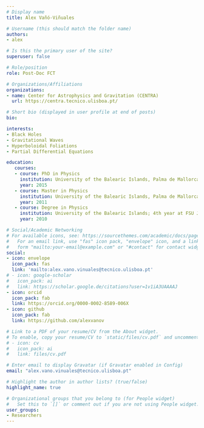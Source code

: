 ```yaml
---
# Display name
title: Alex Vañó-Viñuales

# Username (this should match the folder name)
authors:
- alex

# Is this the primary user of the site?
superuser: false

# Role/position
role: Post-Doc FCT

# Organizations/Affiliations
organizations:
- name: Center for Astrophysics and Gravitation (CENTRA)
  url: https://centra.tecnico.ulisboa.pt/

# Short bio (displayed in user profile at end of posts)
bio: 

interests:
- Black Holes
- Gravitational Waves
- Hyperboloidal Foliations
- Partial Differential Equations

education:
   courses:
   - course: PhD in Physics
     institution: University of the Balearic Islands, Palma de Mallorca, Spain
     year: 2015
   - course: Master in Physics
     institution: University of the Balearic Islands, Palma de Mallorca, Spain
     year: 2011
   - course: Degree in Physics
     institution: University of the Balearic Islands; 4th year at FSU Jena, Germany
     year: 2010

# Social/Academic Networking
# For available icons, see: https://sourcethemes.com/academic/docs/page-builder/#icons
#   For an email link, use "fas" icon pack, "envelope" icon, and a link in the
#   form "mailto:your-email@example.com" or "#contact" for contact widget.
social:
- icon: envelope
  icon_pack: fas
  link: 'mailto:alex.vano.vinuales@tecnico.ulisboa.pt'
# - icon: google-scholar
#   icon_pack: ai
#   link: https://scholar.google.de/citations?user=1v1iA3UAAAAJ
- icon: orcid
  icon_pack: fab
  link: https://orcid.org/0000-0002-8589-006X
- icon: github
  icon_pack: fab
  link: https://github.com/alexvanov

# Link to a PDF of your resume/CV from the About widget.
# To enable, copy your resume/CV to `static/files/cv.pdf` and uncomment the lines below.
# - icon: cv
#   icon_pack: ai
#   link: files/cv.pdf

# Enter email to display Gravatar (if Gravatar enabled in Config)
email: "alex.vano.vinuales@tecnico.ulisboa.pt"

# Highlight the author in author lists? (true/false)
highlight_name: true

# Organizational groups that you belong to (for People widget)
#   Set this to `[]` or comment out if you are not using People widget.
user_groups:
- Researchers
---
```




